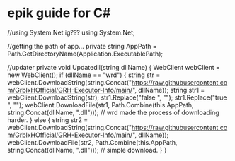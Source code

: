 # epik guide for C#
//using System.Net ig???
using System.Net;

//getting the path of app...
private string AppPath = Path.GetDirectoryName(Application.ExecutablePath);

//updater
private void Updatedll(string dllName)
{
    WebClient webClient = new WebClient();
    if (dllName == "wrd")
    { 
        string str = webClient.DownloadString(string.Concat("https://raw.githubusercontent.com/GrblxHOfficial/GRH-Executor-Info/main/", dllName));
        string str1 = webClient.DownloadString(str);
        str1.Replace("false ", "");
        str1.Replace("true ", "");
        webClient.DownloadFile(str1, Path.Combine(this.AppPath, string.Concat(dllName, ".dll")));
        // wrd made the process of downloading harder.
    }
    else
    {
        string str2 = webClient.DownloadString(string.Concat("https://raw.githubusercontent.com/GrblxHOfficial/GRH-Executor-Info/main/", dllName));
        webClient.DownloadFile(str2, Path.Combine(this.AppPath, string.Concat(dllName, ".dll")));
        // simple download.
     }
}
